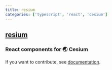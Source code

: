 ```yaml
---
title: resium
categories: ['typescript', 'react', 'cesium']
---
```

## [resium](https://github.com/reearth/resium)

### React components for 🌏 Cesium


If you want to contribute, see [documentation](https://resium.darwineducation.com/contribution).

